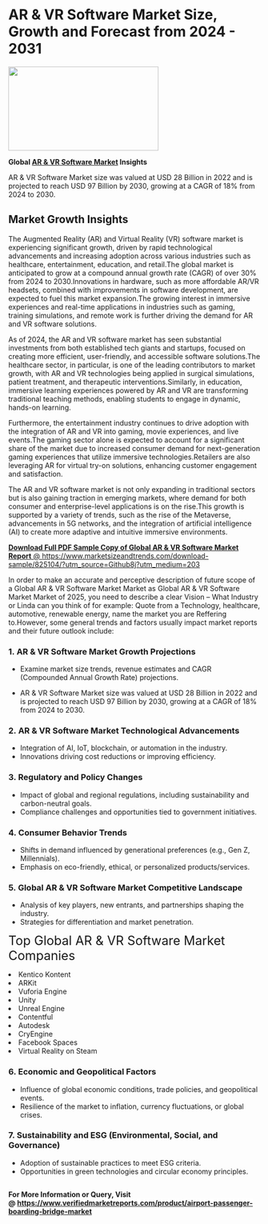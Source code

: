 <H1>AR & VR Software Market Size, Growth and Forecast from 2024 - 2031</H1><img class="aligncenter size-medium wp-image-584254" src="https://thirdeyenews.in/wp-content/uploads/2024/09/Global-Market-Research-300x168.jpeg" alt="" width="300" height="168" /><p><strong>Global&nbsp;<a href="https://www.marketsizeandtrends.com/download-sample/825104/?utm_source=Github8j?utm_medium=203">AR & VR Software Market</a> Insights</strong></p><p>AR & VR Software Market size was valued at USD 28 Billion in 2022 and is projected to reach USD 97 Billion by 2030, growing at a CAGR of 18% from 2024 to 2030.</p><p><h2>Market Growth Insights</h2> <p>The Augmented Reality (AR) and Virtual Reality (VR) software market is experiencing significant growth, driven by rapid technological advancements and increasing adoption across various industries such as healthcare, entertainment, education, and retail.The global market is anticipated to grow at a compound annual growth rate (CAGR) of over 30% from 2024 to 2030.Innovations in hardware, such as more affordable AR/VR headsets, combined with improvements in software development, are expected to fuel this market expansion.The growing interest in immersive experiences and real-time applications in industries such as gaming, training simulations, and remote work is further driving the demand for AR and VR software solutions.</p> <p><a href="#"></a></p> <p>As of 2024, the AR and VR software market has seen substantial investments from both established tech giants and startups, focused on creating more efficient, user-friendly, and accessible software solutions.The healthcare sector, in particular, is one of the leading contributors to market growth, with AR and VR technologies being applied in surgical simulations, patient treatment, and therapeutic interventions.Similarly, in education, immersive learning experiences powered by AR and VR are transforming traditional teaching methods, enabling students to engage in dynamic, hands-on learning.</p> <p>Furthermore, the entertainment industry continues to drive adoption with the integration of AR and VR into gaming, movie experiences, and live events.The gaming sector alone is expected to account for a significant share of the market due to increased consumer demand for next-generation gaming experiences that utilize immersive technologies.Retailers are also leveraging AR for virtual try-on solutions, enhancing customer engagement and satisfaction.</p> <p>The AR and VR software market is not only expanding in traditional sectors but is also gaining traction in emerging markets, where demand for both consumer and enterprise-level applications is on the rise.This growth is supported by a variety of trends, such as the rise of the Metaverse, advancements in 5G networks, and the integration of artificial intelligence (AI) to create more adaptive and intuitive immersive environments.</p> <p><a href="#"></p><p><span class=""><strong>Download Full PDF Sample Copy of Global AR & VR Software Market Report</strong> @ <a href="https://www.marketsizeandtrends.com/download-sample/825104/?utm_source=Github8j?utm_medium=203" target="_blank">https://www.marketsizeandtrends.com/download-sample/825104/?utm_source=Github8j?utm_medium=203</a></span></p><p>In order to make an accurate and perceptive description of future scope of a Global&nbsp;AR & VR Software Market Market as Global&nbsp;AR & VR Software Market Market of 2025, you need to describe a clear Vision &ndash; What Industry or Linda can you think of for example: Quote from a Technology, healthcare, automotive, renewable energy, name the market you are Reffering to.However, some general trends and factors usually impact market reports and their future outlook include:</p><h3>1.&nbsp;<strong>AR & VR Software Market Growth Projections</strong></h3><ul><li>Examine market size trends, revenue estimates and CAGR (Compounded Annual Growth Rate) projections.</li><li><p>AR & VR Software Market size was valued at USD 28 Billion in 2022 and is projected to reach USD 97 Billion by 2030, growing at a CAGR of 18% from 2024 to 2030.</p></li></ul><h3>2.&nbsp;<strong>AR & VR Software Market Technological Advancements</strong></h3><ul><li>Integration of AI, IoT, blockchain, or automation in the industry.</li><li>Innovations driving cost reductions or improving efficiency.</li></ul><h3>3.&nbsp;<strong>Regulatory and Policy Changes</strong></h3><ul><li>Impact of global and regional regulations, including sustainability and carbon-neutral goals.</li><li>Compliance challenges and opportunities tied to government initiatives.</li></ul><h3>4.&nbsp;<strong>Consumer Behavior Trends</strong></h3><ul><li>Shifts in demand influenced by generational preferences (e.g., Gen Z, Millennials).</li><li>Emphasis on eco-friendly, ethical, or personalized products/services.</li></ul><h3>5.&nbsp;<strong>Global AR & VR Software Market Competitive Landscape</strong></h3><ul><li>Analysis of key players, new entrants, and partnerships shaping the industry.</li><li>Strategies for differentiation and market penetration.</li></ul><p data-pm-slice="1 1 []"><span style="color: inherit; font-family: inherit; font-size: 25px;">Top Global AR & VR Software Market Companies</span></p><div class="" data-test-id=""><p><li>Kentico Kontent</li><li> ARKit</li><li> Vuforia Engine</li><li> Unity</li><li> Unreal Engine</li><li> Contentful</li><li> Autodesk</li><li> CryEngine</li><li> Facebook Spaces</li><li> Virtual Reality on Steam</li></p></div><h3>6.&nbsp;<strong>Economic and Geopolitical Factors</strong></h3><ul><li>Influence of global economic conditions, trade policies, and geopolitical events.</li><li>Resilience of the market to inflation, currency fluctuations, or global crises.</li></ul><h3>7.&nbsp;<strong>Sustainability and ESG (Environmental, Social, and Governance)</strong></h3><ul><li>Adoption of sustainable practices to meet ESG criteria.</li><li>Opportunities in green technologies and circular economy principles.</li></ul><h2><strong style="font-size: 14px;">For More Information or Query, Visit @&nbsp;</strong><a style="background-color: #ffffff; font-size: 14px;" href="https://www.marketsizeandtrends.com/report/ar-vr-software-market/" target="_blank">https://www.verifiedmarketreports.com/product/airport-passenger-boarding-bridge-market</a></h2>